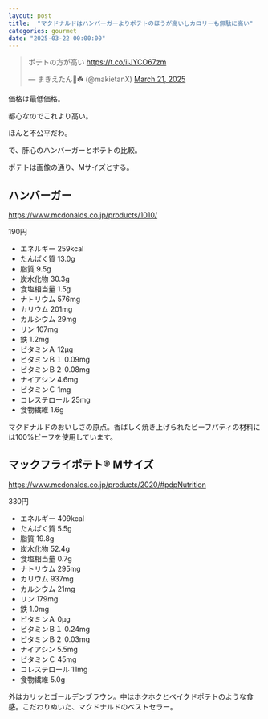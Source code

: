 ```yaml
---
layout: post
title:  "マクドナルドはハンバーガーよりポテトのほうが高いしカロリーも無駄に高い"
categories: gourmet
date: "2025-03-22 00:00:00"
---
```


<blockquote class="twitter-tweet tw-align-center"><p lang="ja" dir="ltr">ポテトの方が高い <a href="https://t.co/ilJYCO67zm">https://t.co/ilJYCO67zm</a></p>&mdash; まきえたん🥦☘️ (@makietanX) <a href="https://twitter.com/makietanX/status/1903009304254484610?ref_src=twsrc%5Etfw">March 21, 2025</a></blockquote> <script async src="https://platform.twitter.com/widgets.js" charset="utf-8"></script>

価格は最低価格。

都心なのでこれより高い。

ほんと不公平だわ。

で、肝心のハンバーガーとポテトの比較。

ポテトは画像の通り、Mサイズとする。

## ハンバーガー 
https://www.mcdonalds.co.jp/products/1010/

190円

- エネルギー 259kcal
- たんぱく質 13.0g
- 脂質 9.5g
- 炭水化物 30.3g
- 食塩相当量 1.5g
- ナトリウム 576mg
- カリウム 201mg
- カルシウム 29mg
- リン 107mg
- 鉄 1.2mg
- ビタミンＡ 12μg
- ビタミンＢ１ 0.09mg
- ビタミンＢ２ 0.08mg
- ナイアシン 4.6mg
- ビタミンＣ 1mg
- コレステロール 25mg
- 食物繊維 1.6g

マクドナルドのおいしさの原点。香ばしく焼き上げられたビーフパティの材料には100%ビーフを使用しています。

## マックフライポテト® Mサイズ
https://www.mcdonalds.co.jp/products/2020/#pdpNutrition

330円

- エネルギー 409kcal
- たんぱく質 5.5g
- 脂質 19.8g
- 炭水化物 52.4g
- 食塩相当量 0.7g
- ナトリウム 295mg
- カリウム 937mg
- カルシウム 21mg
- リン 179mg
- 鉄 1.0mg
- ビタミンＡ 0μg
- ビタミンＢ１ 0.24mg
- ビタミンＢ２ 0.03mg
- ナイアシン 5.5mg
- ビタミンＣ 45mg
- コレステロール 11mg
- 食物繊維 5.0g

外はカリッとゴールデンブラウン。中はホクホクとベイクドポテトのような食感。こだわりぬいた、マクドナルドのベストセラー。
